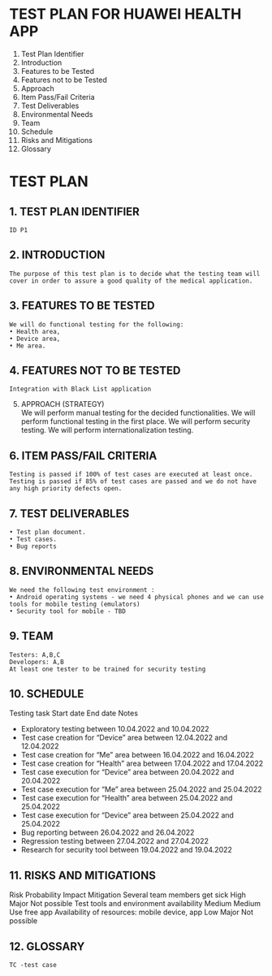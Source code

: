 # **TEST PLAN FOR HUAWEI HEALTH APP**

1. Test Plan Identifier
2. Introduction
3. Features to be Tested
4. Features not to be Tested
5. Approach
6. Item Pass/Fail Criteria
7. Test Deliverables
8. Environmental Needs
9. Team
10. Schedule
11. Risks and Mitigations
12. Glossary

# **TEST PLAN**

## 1. TEST PLAN IDENTIFIER

    ID P1

## 2. INTRODUCTION

    The purpose of this test plan is to decide what the testing team will cover in order to assure a good quality of the medical application.

## 3. FEATURES TO BE TESTED

    We will do functional testing for the following:
    • Health area,
    • Device area,
    • Me area.

## 4. FEATURES NOT TO BE TESTED

    Integration with Black List application

5.  APPROACH (STRATEGY)  
    We will perform manual testing for the decided functionalities.
    We will perform functional testing in the first place.
    We will perform security testing.
    We will perform internationalization testing.

## 6. ITEM PASS/FAIL CRITERIA

    Testing is passed if 100% of test cases are executed at least once.
    Testing is passed if 85% of test cases are passed and we do not have any high priority defects open.

## 7. TEST DELIVERABLES

    • Test plan document.
    • Test cases.
    • Bug reports

## 8. ENVIRONMENTAL NEEDS

    We need the following test environment :
    • Android operating systems - we need 4 physical phones and we can use tools for mobile testing (emulators)
    • Security tool for mobile - TBD

## 9. TEAM

    Testers: A,B,C
    Developers: A,B
    At least one tester to be trained for security testing

## 10. SCHEDULE

Testing task Start date End date Notes

- Exploratory testing between 10.04.2022 and 10.04.2022
- Test case creation for “Device” area between 12.04.2022 and 12.04.2022
- Test case creation for “Me” area between 16.04.2022 and 16.04.2022
- Test case creation for “Health” area between 17.04.2022 and 17.04.2022
- Test case execution for “Device” area between 20.04.2022 and 20.04.2022
- Test case execution for “Me” area between 25.04.2022 and 25.04.2022
- Test case execution for “Health” area between  25.04.2022 and 25.04.2022
- Test case execution for “Device” area between 25.04.2022 and 25.04.2022
- Bug reporting between 26.04.2022 and 26.04.2022
- Regression testing between 27.04.2022 and 27.04.2022
- Research for security tool between 19.04.2022 and 19.04.2022

## 11. RISKS AND MITIGATIONS

Risk Probability Impact Mitigation
Several team members get sick High Major Not possible
Test tools and environment availability Medium Medium Use free app
Availability of resources: mobile device, app Low Major Not possible

## 12. GLOSSARY

    TC -test case
